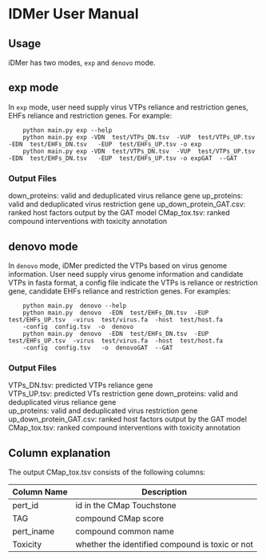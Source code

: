 # IDMer User Manual
## Usage
iDMer has two modes, `exp` and `denovo` mode.
## exp mode
In `exp` mode, user need supply virus VTPs reliance and restriction genes, EHFs reliance and restriction genes. For example:

        python main.py exp --help
        python main.py exp -VDN  test/VTPs_DN.tsv  -VUP  test/VTPs_UP.tsv  -EDN  test/EHFs_DN.tsv   -EUP  test/EHFs_UP.tsv -o exp
        python main.py exp -VDN  test/VTPs_DN.tsv  -VUP  test/VTPs_UP.tsv  -EDN  test/EHFs_DN.tsv   -EUP  test/EHFs_UP.tsv -o expGAT  --GAT  

### Output Files
down_proteins: valid and deduplicated virus reliance gene
up_proteins: valid and deduplicated virus restriction gene
up_down_protein_GAT.csv: ranked host factors output by the GAT model 
CMap_tox.tsv: ranked compound interventions with toxicity annotation


## denovo mode
In `denovo` mode, iDMer predicted the VTPs based on virus genome information. User need supply virus genome information and candidate VTPs in fasta format, a config file indicate the VTPs is reliance or restriction gene, candidate EHFs reliance and restriction genes. For examples:

        python main.py  denovo --help
        python main.py  denovo  -EDN  test/EHFs_DN.tsv  -EUP  test/EHFs_UP.tsv  -virus  test/virus.fa  -host  test/host.fa  
        -config  config.tsv  -o  denovo
        python main.py  denovo  -EDN  test/EHFs_DN.tsv  -EUP  test/EHFs_UP.tsv  -virus  test/virus.fa  -host  test/host.fa   
        -config  config.tsv   -o  denovoGAT  --GAT    

### Output Files
VTPs_DN.tsv: predicted VTPs reliance gene  
VTPs_UP.tsv: predicted VTs restriction gene 
down_proteins: valid and deduplicated virus reliance gene  
up_proteins: valid and deduplicated virus restriction gene  
up_down_protein_GAT.csv: ranked host factors output by the GAT model  
CMap_tox.tsv: ranked compound interventions with toxicity annotation  

## Column explanation
The output CMap_tox.tsv consists of the following columns:

| Column Name           | Description |
| -----------           | ----------- |
| pert_id               | id in the CMap Touchstone |
| TAG                   | compound CMap score |
| pert_iname            | compound common name |
| Toxicity              | whether the identified compound is toxic or not|





